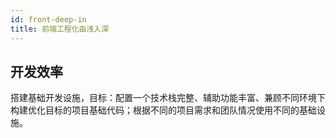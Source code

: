 ```yaml
---
id: front-deep-in
title: 前端工程化由浅入深
---
```


## 开发效率

搭建基础开发设施，目标：配置一个技术栈完整、辅助功能丰富、兼顾不同环境下构建优化目标的项目基础代码；根据不同的项目需求和团队情况使用不同的基础设施。